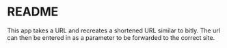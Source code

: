 # README

This app takes a URL and recreates a shortened URL similar to bitly.  The url can then be entered in as a parameter to be forwarded to the correct site.


